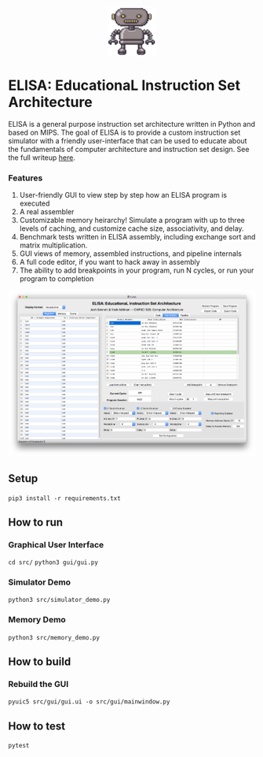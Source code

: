 <p align="center"><img src="docs/logo.png" width="100" height="100"> 

# ELISA: EducationaL Instruction Set Architecture 
ELISA is a general purpose instruction set architecture written in Python and based on MIPS. The goal of ELISA is to provide a custom instruction set simulator with a friendly user-interface that can be used to educate about the fundamentals of computer architecture and instruction set design.  See the full writeup [here](docs/ELISA.pdf).

### Features
1. User-friendly GUI to view step by step how an ELISA program is executed
2. A real assembler 
3. Customizable memory heirarchy! Simulate a program with up to three levels of caching, and customize cache size, associativity, and delay.
4. Benchmark tests written in ELISA assembly, including exchange sort and matrix multiplication.
5. GUI views of memory, assembled instructions, and pipeline internals
5. A full code editor, if you want to hack away in assembly
6. The ability to add breakpoints in your program, run N cycles, or run your program to completion

![Simulator GUI](docs/gui.png)

## Setup
`pip3 install -r requirements.txt`

## How to run

### Graphical User Interface
`cd src/`
`python3 gui/gui.py`

### Simulator Demo
`python3 src/simulator_demo.py`

### Memory Demo
`python3 src/memory_demo.py`

## How to build

### Rebuild the GUI
`pyuic5 src/gui/gui.ui -o src/gui/mainwindow.py`

## How to test
`pytest`
